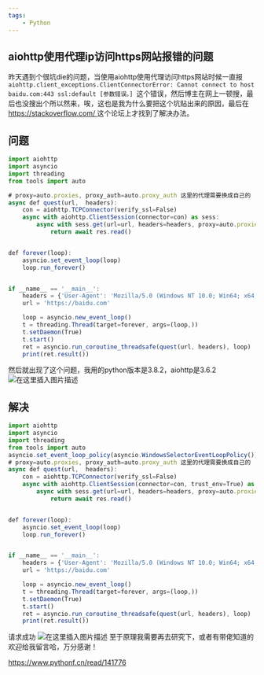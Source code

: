 ```yaml
---
tags:
    - Python
---
```


## aiohttp使用代理ip访问https网站报错的问题

昨天遇到个很坑die的问题，当使用aiohttp使用代理访问https网站时候一直报 `aiohttp.client_exceptions.ClientConnectorError: Cannot connect to host baidu.com:443 ssl:default [参数错误。] `这个错误，然后博主在网上一顿搜，最后也没搜出个所以然来，唉，这也是我为什么要把这个坑贴出来的原因，最后在 [https://stackoverflow.com/ ](https://stackoverflow.com/)这个论坛上才找到了解决办法。

## 问题

```javascript
import aiohttp
import asyncio
import threading
from tools import auto

# proxy=auto.proxies, proxy_auth=auto.proxy_auth 这里的代理需要换成自己的
async def quest(url,  headers):
    con = aiohttp.TCPConnector(verify_ssl=False)
    async with aiohttp.ClientSession(connector=con) as sess:
        async with sess.get(url=url, headers=headers, proxy=auto.proxies, proxy_auth=auto.proxy_auth) as res:
            return await res.read()


def forever(loop):
    asyncio.set_event_loop(loop)
    loop.run_forever()


if __name__ == '__main__':
    headers = {'User-Agent': 'Mozilla/5.0 (Windows NT 10.0; Win64; x64; rv:79.0) Gecko/20100101 Firefox/79.0'}
    url = 'https://baidu.com'

    loop = asyncio.new_event_loop()
    t = threading.Thread(target=forever, args=(loop,))
    t.setDaemon(True)
    t.start()
    ret = asyncio.run_coroutine_threadsafe(quest(url, headers), loop)
    print(ret.result())
```

然后就出现了这个问题，我用的python版本是3.8.2，aiohttp是3.6.2
![在这里插入图片描述](/img-post/开发/Python/忽略Aiohttp使用代理时产生的证书错误.assets/watermark,type_ZmFuZ3poZW5naGVpdGk,shadow_10,text_aHR0cHM6Ly9ibG9nLmNzZG4ubmV0L3FxXzQzMjEwMjEx,size_16,color_FFFFFF,t_70#pic_center.png)

## 解决

```javascript
import aiohttp
import asyncio
import threading
from tools import auto
asyncio.set_event_loop_policy(asyncio.WindowsSelectorEventLoopPolicy()) # 加上这一行
# proxy=auto.proxies, proxy_auth=auto.proxy_auth 这里的代理需要换成自己的
async def quest(url,  headers):
    con = aiohttp.TCPConnector(verify_ssl=False)
    async with aiohttp.ClientSession(connector=con, trust_env=True) as sess: # 加上trust_env=True
        async with sess.get(url=url, headers=headers, proxy=auto.proxies, proxy_auth=auto.proxy_auth) as res:
            return await res.read()


def forever(loop):
    asyncio.set_event_loop(loop)
    loop.run_forever()


if __name__ == '__main__':
    headers = {'User-Agent': 'Mozilla/5.0 (Windows NT 10.0; Win64; x64; rv:79.0) Gecko/20100101 Firefox/79.0'}
    url = 'https://baidu.com'

    loop = asyncio.new_event_loop()
    t = threading.Thread(target=forever, args=(loop,))
    t.setDaemon(True)
    t.start()
    ret = asyncio.run_coroutine_threadsafe(quest(url, headers), loop)
    print(ret.result())
```

请求成功
![在这里插入图片描述](/img-post/开发/Python/忽略Aiohttp使用代理时产生的证书错误.assets/watermark,type_ZmFuZ3poZW5naGVpdGk,shadow_10,text_aHR0cHM6Ly9ibG9nLmNzZG4ubmV0L3FxXzQzMjEwMjEx,size_16,color_FFFFFF,t_70#pic_center-16575305289141.png)
至于原理我需要再去研究下，或者有带佬知道的欢迎给我留言哈，万分感谢！





https://www.pythonf.cn/read/141776